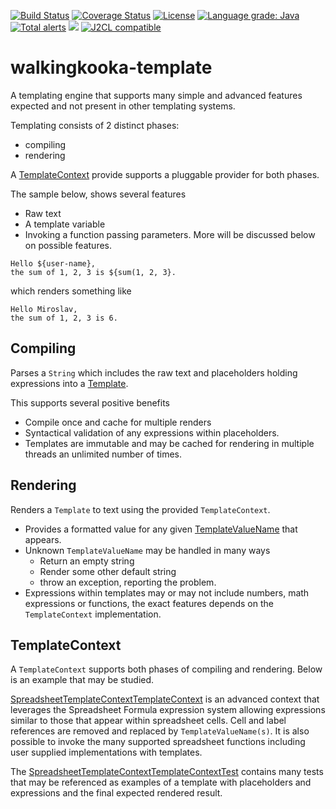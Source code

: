 [![Build Status](https://github.com/mP1/walkingkooka-template/actions/workflows/build.yaml/badge.svg)](https://github.com/mP1/walkingkooka-template/actions/workflows/build.yaml/badge.svg)
[![Coverage Status](https://coveralls.io/repos/github/mP1/walkingkooka-template/badge.svg?branch=master)](https://coveralls.io/repos/github/mP1/walkingkooka-template?branch=master)
[![License](https://img.shields.io/badge/License-Apache%202.0-blue.svg)](https://opensource.org/licenses/Apache-2.0)
[![Language grade: Java](https://img.shields.io/lgtm/grade/java/g/mP1/walkingkooka-template.svg?logo=lgtm&logoWidth=18)](https://lgtm.com/projects/g/mP1/walkingkooka-template/context:java)
[![Total alerts](https://img.shields.io/lgtm/alerts/g/mP1/walkingkooka-template.svg?logo=lgtm&logoWidth=18)](https://lgtm.com/projects/g/mP1/walkingkooka-template/alerts/)
![](https://tokei.rs/b1/github/mP1/walkingkooka-template)
[![J2CL compatible](https://img.shields.io/badge/J2CL-compatible-brightgreen.svg)](https://github.com/mP1/j2cl-central)

# walkingkooka-template

A templating engine that supports many simple and advanced features expected and not present in other templating
systems.

Templating consists of 2 distinct phases:

- compiling
- rendering

A [TemplateContext](https://github.com/mP1/walkingkooka-template/blob/master/src/main/java/walkingkooka/template/TemplateContext.java)
provide supports a pluggable provider for both phases.

The sample below, shows several features

- Raw text
- A template variable
- Invoking a function passing parameters. More will be discussed below on possible features.

```
Hello ${user-name}, 
the sum of 1, 2, 3 is ${sum(1, 2, 3}.
```

which renders something like

```
Hello Miroslav,
the sum of 1, 2, 3 is 6.
```

## Compiling

Parses a `String` which includes the raw text and placeholders holding expressions into
a [Template](https://github.com/mP1/walkingkooka-template/blob/master/src/main/java/walkingkooka/template/Template.java).

This supports several positive benefits

- Compile once and cache for multiple renders
- Syntactical validation of any expressions within placeholders.
- Templates are immutable and may be cached for rendering in multiple threads an unlimited number of times.

## Rendering

Renders a `Template` to text using the provided `TemplateContext`.

- Provides a formatted value for any
  given [TemplateValueName](https://github.com/mP1/walkingkooka-template/blob/master/src/main/java/walkingkooka/template/TemplateValueName.java)
  that appears.
- Unknown `TemplateValueName` may be handled in many ways
    - Return an empty string
    - Render some other default string
    - throw an exception, reporting the problem.
- Expressions within templates may or may not include numbers, math expressions or functions, the exact features depends
  on the `TemplateContext` implementation.

## TemplateContext

A `TemplateContext` supports both phases of compiling and rendering. Below is an example that may be studied.

[SpreadsheetTemplateContextTemplateContext](https://github.com/mP1/walkingkooka-spreadsheet/blob/master/src/main/java/walkingkooka/spreadsheet/template/SpreadsheetTemplateContextTemplateContext.java)
is an advanced context that leverages the Spreadsheet Formula expression system allowing expressions similar to those
that appear within spreadsheet cells.
Cell and label references are removed and replaced by `TemplateValueName(s)`. It is also possible to invoke the many
supported spreadsheet functions including user supplied implementations with templates.

The [SpreadsheetTemplateContextTemplateContextTest](https://github.com/mP1/walkingkooka-spreadsheet/blob/master/src/test/java/walkingkooka/spreadsheet/template/SpreadsheetTemplateContextTemplateContextTest.java)
contains many tests that may be referenced as examples of a template with placeholders and expressions and the final
expected rendered result.

